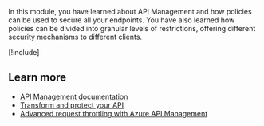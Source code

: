 In this module, you have learned about API Management and how policies can be used to secure all your endpoints. You have also learned how policies can be divided into granular levels of restrictions, offering different security mechanisms to different clients.

[!include[](../../../includes/azure-sandbox-cleanup.md)]

## Learn more

- [API Management documentation](https://docs.microsoft.com/azure/api-management/)
- [Transform and protect your API](https://docs.microsoft.com/azure/api-management/transform-api)
- [Advanced request throttling with Azure API Management](https://docs.microsoft.com/azure/api-management/api-management-sample-flexible-throttling)